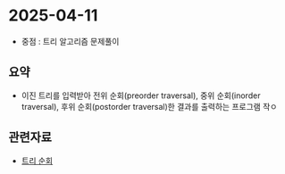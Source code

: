 <!-- 날짜는 YYYY-MM-DD 형식을 지킵니다. (연4자리, 월2자리, 일2자리) -->
# 2025-04-11

* 중점 : 트리 알고리즘 문제풀이

## 요약
* 이진 트리를 입력받아 전위 순회(preorder traversal), 중위 순회(inorder traversal), 후위 순회(postorder traversal)한 결과를 출력하는 프로그램 작ㅇ

<!-- 관련자료가 없다면 해당구역은 삭제하셔도 무방합니다. -->
## 관련자료
* [트리 순회](https://www.acmicpc.net/problem/1991)